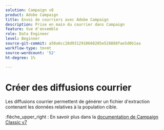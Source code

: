 ```yaml
---
solution: Campaign v8
product: Adobe Campaign
title: Envoi de courriers avec Adobe Campaign
description: Prise en main du courrier dans Campaign
feature: Vue d'ensemble
role: Data Engineer
level: Beginner
source-git-commit: a50a6cc28d9312910668205e528888fae5d0b1aa
workflow-type: tm+mt
source-wordcount: '52'
ht-degree: 1%

---
```


# Créer des diffusions courrier

Les diffusions courrier permettent de générer un fichier d&#39;extraction contenant les données relatives à la population cible.

:flèche_upper_right : En savoir plus dans la [documentation de Campaign Classic v7](https://experienceleague.adobe.com/docs/campaign-classic/using/sending-messages/sending-direct-mail/about-direct-mail-channel.html)

